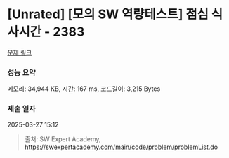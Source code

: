 # [Unrated] [모의 SW 역량테스트] 점심 식사시간 - 2383 

[문제 링크](https://swexpertacademy.com/main/code/problem/problemDetail.do?contestProbId=AV5-BEE6AK0DFAVl) 

### 성능 요약

메모리: 34,944 KB, 시간: 167 ms, 코드길이: 3,215 Bytes

### 제출 일자

2025-03-27 15:12



> 출처: SW Expert Academy, https://swexpertacademy.com/main/code/problem/problemList.do